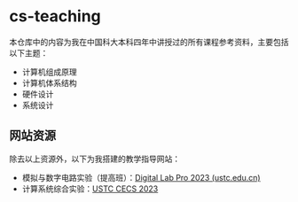 # cs-teaching

本仓库中的内容为我在中国科大本科四年中讲授过的所有课程参考资料，主要包括以下主题：

* 计算机组成原理
* 计算机体系结构
* 硬件设计
* 系统设计

## 网站资源

除去以上资源外，以下为我搭建的教学指导网站：

* 模拟与数字电路实验（提高班）：[Digital Lab Pro 2023 (ustc.edu.cn)](https://soc.ustc.edu.cn/Digital-Pro/)
* 计算系统综合实验：[USTC CECS 2023](https://soc.ustc.edu.cn/CECS/)